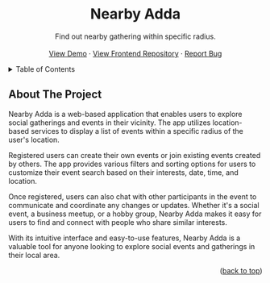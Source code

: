 <div align="center">
  <h1 align="center">Nearby Adda</h1>

  <p align="center">
    Find out nearby gathering within specific radius.
    <br />
    <br />
    <a href="https://nearby-adda.vercel.app/" target="_blank">View Demo</a>
    ·
    <a href="https://github.com/ekamid/bookish_nearby_frontend">View Frontend Repository</a>
    ·
    <a href="https://github.com/ekamid/nearby-adda/issues">Report Bug</a>
  </p>
</div>

<!-- TABLE OF CONTENTS -->
<details id="table-of-content">
  <summary>Table of Contents</summary>
  <ol>
    <li>
      <a href="#about-the-project">About The Project</a>
      <ul>
        <li><a href="#built-with">Built With</a></li>
      </ul>
    </li>
  </ol>
</details>

<!-- ABOUT THE PROJECT -->

## About The Project

Nearby Adda is a web-based application that enables users to explore social gatherings and events in their vicinity. The app utilizes location-based services to display a list of events within a specific radius of the user's location.

Registered users can create their own events or join existing events created by others. The app provides various filters and sorting options for users to customize their event search based on their interests, date, time, and location.

Once registered, users can also chat with other participants in the event to communicate and coordinate any changes or updates. Whether it's a social event, a business meetup, or a hobby group, Nearby Adda makes it easy for users to find and connect with people who share similar interests.

With its intuitive interface and easy-to-use features, Nearby Adda is a valuable tool for anyone looking to explore social events and gatherings in their local area.

<p align="right">(<a href="#table-of-content">back to top</a>)</p>
